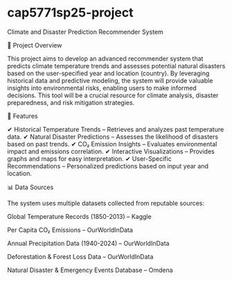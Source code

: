 # cap5771sp25-project
Climate and Disaster Prediction Recommender System

📌 Project Overview

This project aims to develop an advanced recommender system that predicts climate temperature trends and assesses potential natural disasters based on the user-specified year and location (country). By leveraging historical data and predictive modeling, the system will provide valuable insights into environmental risks, enabling users to make informed decisions. This tool will be a crucial resource for climate analysis, disaster preparedness, and risk mitigation strategies.

🚀 Features

✔ Historical Temperature Trends – Retrieves and analyzes past temperature data.
✔ Natural Disaster Predictions – Assesses the likelihood of disasters based on past trends.
✔ CO₂ Emission Insights – Evaluates environmental impact and emissions correlation.
✔ Interactive Visualizations – Provides graphs and maps for easy interpretation.
✔ User-Specific Recommendations – Personalized predictions based on input year and location.

📊 Data Sources

The system uses multiple datasets collected from reputable sources:

Global Temperature Records (1850-2013) – Kaggle

Per Capita CO₂ Emissions – OurWorldInData

Annual Precipitation Data (1940-2024) – OurWorldInData

Deforestation & Forest Loss Data – OurWorldInData

Natural Disaster & Emergency Events Database – Omdena
